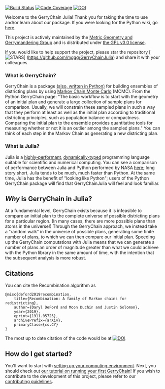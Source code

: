 
[![Build Status](https://api.travis-ci.com/mggg/GerryChainJulia.svg?branch=main)](https://travis-ci.com/mggg/GerryChainJulia)
[![Code Coverage](https://codecov.io/gh/mggg/GerryChainJulia/branch/main/graph/badge.svg)](https://codecov.io/gh/mggg/GerryChainJulia/branch/main)
[![DOI](https://zenodo.org/badge/239854101.svg)](https://zenodo.org/badge/latestdoi/239854101)

Welcome to the GerryChain Julia! Thank you for taking the time to use and/or
learn about our package. If you were looking for the Python wiki, go [here](https://gerrychain.readthedocs.io/).

This project is actively maintained by the [Metric Geometry
and Gerrymandering Group](https://mggg.org/) and is distributed under [the GPL v3.0 license](https://github.com/mggg/GerryChainJulia/blob/main/LICENSE).

If you would like to help support the project, please star the repository
[![STARS](https://img.shields.io/github/stars/mggg/GerryChainJulia?style=social)]
(https://github.com/mggg/GerryChainJulia) and share it with your colleagues.

### What is GerryChain?

GerryChain is a package [(also, written in Python)](https://github.com/mggg/GerryChain) for building ensembles of districting plans by using [Markov Chain Monte Carlo](https://en.wikipedia.org/wiki/Markov_chain_Monte_Carlo) (MCMC). From the Python GerryChain page: "The basic workflow is to start with the geometry of an initial plan and generate a large collection of sample plans for comparison. Usually, we will constrain these sampled plans in such a way that they perform at least as well as the initial plan according to traditional districting principles, such as population balance or compactness. Comparing the initial plan to the ensemble provides quantitative tools for measuring whether or not it is an outlier among the sampled plans." You can think of each step in the Markov Chain as generating a new districting plan.

### What is Julia?

Julia is a [highly-performant](https://julialang.org/benchmarks/), [dynamically-typed](https://docs.julialang.org/en/v1/manual/types/) programming language suitable for scientific and numerical computing. You can see a comparison of performance between Julia and Python performed by NASA [here](https://modelingguru.nasa.gov/docs/DOC-2783); long story short, Julia tends to be much, much faster than Python. At the same time, Julia has the benefit of "looking like Python"; users of the Python GerryChain package will find that GerryChainJulia will feel and look familiar.

## _Why_ is GerryChain in Julia?

At a fundamental level, GerryChain exists because it is infeasible to compare an initial plan to the complete universe of possible districting plans for a particular region. (In many cases, there are more possible plans than atoms in the universe!) Through the GerryChain approach, we instead take a "random walk" in the universe of possible plans, generating some finite number of plans, to which we can then compare our initial plan. Speeding up the GerryChain computations with Julia means that we can generate a number of plans an order of magnitude greater than what we could achieve with the Python library in the same amount of time, with the intention that the subsequent analysis is more robust.

## Citations
You can cite the Recombination algorithm as
```
@misc{deford2019recombination,
    title={Recombination: A family of Markov chains for redistricting},
    author={Daryl DeFord and Moon Duchin and Justin Solomon},
    year={2019},
    eprint={1911.05725},
    archivePrefix={arXiv},
    primaryClass={cs.CY}
}
```

The most up to date citation of the code would be at [![DOI](https://zenodo.org/badge/239854101.svg)](https://zenodo.org/badge/latestdoi/239854101).

## How do I get started?

You'll want to start with [setting up your computing environment](installation.md). Next, you should check out [our tutorial on running your first GerryChain](getting_started.md)! If you wish to contribute to the development of this project, please refer to our [contributing guidelines](https://github.com/mggg/GerryChainJulia/blob/main/CONTRIBUTING.md).
